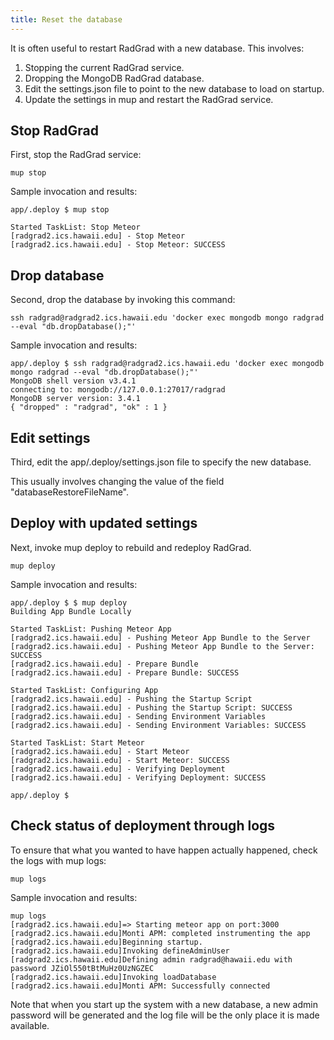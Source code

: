 ```yaml
---
title: Reset the database
---
```


It is often useful to restart RadGrad with a new database. This involves:

  1. Stopping the current RadGrad service.
  2. Dropping the MongoDB RadGrad database.
  3. Edit the settings.json file to point to the new database to load on startup.
  4. Update the settings in mup and restart the RadGrad service.

## Stop RadGrad

First, stop the RadGrad service:

```shell
mup stop
```

Sample invocation and results:

```shell
app/.deploy $ mup stop

Started TaskList: Stop Meteor
[radgrad2.ics.hawaii.edu] - Stop Meteor
[radgrad2.ics.hawaii.edu] - Stop Meteor: SUCCESS
```

## Drop database

Second, drop the database by invoking this command:

```shell
ssh radgrad@radgrad2.ics.hawaii.edu 'docker exec mongodb mongo radgrad --eval "db.dropDatabase();"'
```

Sample invocation and results:

```shell
app/.deploy $ ssh radgrad@radgrad2.ics.hawaii.edu 'docker exec mongodb mongo radgrad --eval "db.dropDatabase();"'
MongoDB shell version v3.4.1
connecting to: mongodb://127.0.0.1:27017/radgrad
MongoDB server version: 3.4.1
{ "dropped" : "radgrad", "ok" : 1 }
```

## Edit settings

Third, edit the app/.deploy/settings.json file to specify the new database.

This usually involves changing the value of the field "databaseRestoreFileName".

## Deploy with updated settings

Next, invoke mup deploy to rebuild and redeploy RadGrad.

```shell
mup deploy
```

Sample invocation and results:

```shell
app/.deploy $ $ mup deploy
Building App Bundle Locally

Started TaskList: Pushing Meteor App
[radgrad2.ics.hawaii.edu] - Pushing Meteor App Bundle to the Server
[radgrad2.ics.hawaii.edu] - Pushing Meteor App Bundle to the Server: SUCCESS
[radgrad2.ics.hawaii.edu] - Prepare Bundle
[radgrad2.ics.hawaii.edu] - Prepare Bundle: SUCCESS

Started TaskList: Configuring App
[radgrad2.ics.hawaii.edu] - Pushing the Startup Script
[radgrad2.ics.hawaii.edu] - Pushing the Startup Script: SUCCESS
[radgrad2.ics.hawaii.edu] - Sending Environment Variables
[radgrad2.ics.hawaii.edu] - Sending Environment Variables: SUCCESS

Started TaskList: Start Meteor
[radgrad2.ics.hawaii.edu] - Start Meteor
[radgrad2.ics.hawaii.edu] - Start Meteor: SUCCESS
[radgrad2.ics.hawaii.edu] - Verifying Deployment
[radgrad2.ics.hawaii.edu] - Verifying Deployment: SUCCESS

app/.deploy $
```

## Check status of deployment through logs

To ensure that what you wanted to have happen actually happened, check the logs with mup logs:

```shell
mup logs
```

Sample invocation and results:

```shell
mup logs
[radgrad2.ics.hawaii.edu]=> Starting meteor app on port:3000
[radgrad2.ics.hawaii.edu]Monti APM: completed instrumenting the app
[radgrad2.ics.hawaii.edu]Beginning startup.
[radgrad2.ics.hawaii.edu]Invoking defineAdminUser
[radgrad2.ics.hawaii.edu]Defining admin radgrad@hawaii.edu with password JZiOl550tBtMuHz0UzNGZEC
[radgrad2.ics.hawaii.edu]Invoking loadDatabase
[radgrad2.ics.hawaii.edu]Monti APM: Successfully connected
```

Note that when you start up the system with a new database, a new admin password will be generated and the log file will be the only place it is made available.







